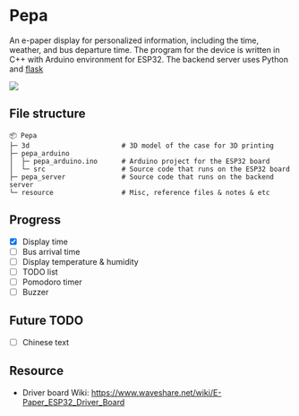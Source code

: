# Pepa
An e-paper display for personalized information, including the time, weather, and bus departure time.
The program for the device is written in C++ with Arduino environment for ESP32.
The backend server uses Python and [flask](https://flask.palletsprojects.com/en/3.0.x/)

![](resource/img/WIP_20240119.jpg)

## File structure
```
📦 Pepa
├─ 3d                       # 3D model of the case for 3D printing
├─ pepa_arduino             
│  ├─ pepa_arduino.ino      # Arduino project for the ESP32 board
│  └─ src                   # Source code that runs on the ESP32 board
├─ pepa_server              # Source code that runs on the backend server
└─ resource                 # Misc, reference files & notes & etc
```

## Progress
- [x] Display time
- [ ] Bus arrival time
- [ ] Display temperature & humidity
- [ ] TODO list
- [ ] Pomodoro timer
- [ ] Buzzer

## Future TODO
- [ ] Chinese text

## Resource
- Driver board Wiki: https://www.waveshare.net/wiki/E-Paper_ESP32_Driver_Board